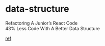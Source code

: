 # data-structure

Refactoring A Junior’s React Code <br />
43% Less Code With A Better Data Structure

[ref](https://profy.dev/article/react-junior-code-review-and-refactoring-1#the-original-code)
